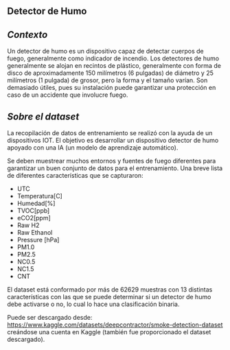 ## Detector de Humo

## _Contexto_
Un detector de humo es un dispositivo capaz de detectar cuerpos de fuego, generalmente como indicador de incendio. Los detectores de humo generalmente se alojan en recintos de plástico, generalmente con forma de disco de aproximadamente 150 milímetros (6 pulgadas) de diámetro y 25 milímetros (1 pulgada) de grosor, pero la forma y el tamaño varían. Son demasiado útiles, pues su instalación puede garantizar una protección en caso de un accidente que involucre fuego.

## _Sobre el dataset_

La recopilación de datos de entrenamiento se realizó con la ayuda de un dispositivos IOT. El objetivo es desarrollar un dispositivo detector de humo apoyado con una IA (un modelo de aprendizaje automático).

Se deben muestrear muchos entornos y fuentes de fuego diferentes para garantizar un buen conjunto de datos para el entrenamiento. Una breve lista de diferentes características que se capturaron:

-    UTC
-    Temperatura[C]
-    Humedad[%]
-    TVOC[ppb]
-    eCO2[ppm]
-    Raw H2
-    Raw Ethanol
-    Pressure [hPa]
-    PM1.0
-    PM2.5
-    NC0.5
-    NC1.5
-    CNT

El dataset está conformado por más de 62629 muestras con 13 distintas características con las que se puede determinar si un detector de humo debe activarse o no, lo cual lo hace una clasificación binaria.

Puede ser descargado desde: https://www.kaggle.com/datasets/deepcontractor/smoke-detection-dataset creándose una cuenta en Kaggle (también fue proporcionado el dataset descargado).
